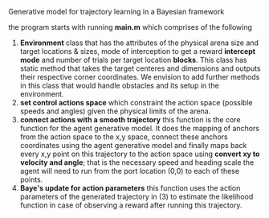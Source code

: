 Generative model for trajectory learning in a Bayesian framework


the program starts with running **main.m** which comprises of the following 
  1) **Environment** class that has the attributes of the physical arena size and target locations & sizes, mode of interception to get a reward **intercept mode** and number of trials per target location 
     **blocks**. This class has static method that takes the target centeres and dimensions and outputs their respective corner coordinates. We envision to add further methods in this class that would handle 
     obstacles and its setup in the environment.
  2) **set control actions space** which constraint the action space (possible speeds and angles) given the physical limits of the arena.
  3) **connect actions with a smooth trajectory** this function is the core function for the agent generative model. It does the mapping of anchors from the action space to the x,y space, connect these anchors 
     coordinates using the agent generative model and finally maps back every x,y point on this trajectory to the action space using **convert xy to velocity and angle**; that is the necessary speed and heading 
     scale the agent will need to run from the port location (0,0) to each of these points.
4)  **Baye's update for action parameters** this function uses the action parameters of the generated trajectory in (3) to estimate the likelihood function in case of observing a reward after running this 
     trajectory. 
